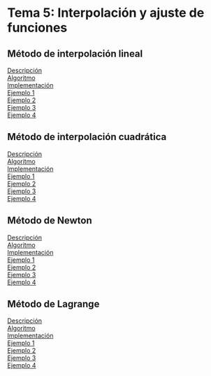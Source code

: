 <h1>Tema 5: Interpolación y ajuste de funciones</h1>

<h2>Método de interpolación lineal</h2>
<a href="InterpolacionLineal/Decripcion.md">Descripción</a></br>
<a href="InterpolacionLineal/Algoritmo.md">Algoritmo</a></br>
<a href="InterpolacionLineal/Implementacion.md">Implementación</a></br>
<a href="InterpolacionLineal/Ejemplos/Ejemplo01.md">Ejemplo 1</a></br>
<a href="InterpolacionLineal/Ejemplos/Ejemplo02.md">Ejemplo 2</a></br>
<a href="InterpolacionLineal/Ejemplos/Ejemplo03.md">Ejemplo 3</a></br>
<a href="InterpolacionLineal/Ejemplos/Ejemplo04.md">Ejemplo 4</a></br>

<h2>Método de interpolación cuadrática</h2>
<a href="InterpolacionCuadratica/Descripcion.md">Descripción</a></br>
<a href="InterpolacionCuadratica/Algoritmo.md">Algoritmo</a></br>
<a href="InterpolacionCuadratica/Implementación.md">Implementación</a></br>
<a href="InterpolacionCuadratica/Ejemplos/Ejemplo01.md">Ejemplo 1</a></br>
<a href="InterpolacionCuadratica/Ejemplos/Ejemplo02.md">Ejemplo 2</a></br>
<a href="InterpolacionCuadratica/Ejemplos/Ejemplo03.md">Ejemplo 3</a></br>
<a href="InterpolacionCuadratica/Ejemplos/Ejemplo04.md">Ejemplo 4</a></br>

<h2>Método de Newton</h2>
<a href="Newton/Descripcion.md">Descripción</a></br>
<a href="Newton/Algoritmo.md">Algoritmo</a></br>
<a href="Newton/Implementacion.md">Implementación</a></br>
<a href="Newton/Ejemplos/Ejemplo01.md">Ejemplo 1</a></br>
<a href="Newton/Ejemplos/Ejemplo02.md">Ejemplo 2</a></br>
<a href="Newton/Ejemplos/Ejemplo03.md">Ejemplo 3</a></br>
<a href="Newton/Ejemplos/Ejemplo04.md">Ejemplo 4</a></br>

<h2>Método de Lagrange</h2>
<a href="Lagrange/Descripcion.md">Descripción</a></br>
<a href="Lagrange/Algoritmo.md">Algoritmo</a></br>
<a href="Lagrange/Implementacion.md">Implementación</a></br>
<a href="Lagrange/Ejemplos/Ejemplo01.md">Ejemplo 1</a></br>
<a href="Lagrange/Ejemplos/Ejemplo02.md">Ejemplo 2</a></br>
<a href="">Ejemplo 3</a></br>
<a href="">Ejemplo 4</a></br>
